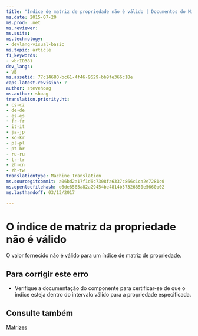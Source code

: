 ```yaml
---
title: "Índice de matriz de propriedade não é válido | Documentos do Microsoft"
ms.date: 2015-07-20
ms.prod: .net
ms.reviewer: 
ms.suite: 
ms.technology:
- devlang-visual-basic
ms.topic: article
f1_keywords:
- vbrID381
dev_langs:
- VB
ms.assetid: 77c14680-bc61-4f46-9529-bb9fe366c18e
caps.latest.revision: 7
author: stevehoag
ms.author: shoag
translation.priority.ht:
- cs-cz
- de-de
- es-es
- fr-fr
- it-it
- ja-jp
- ko-kr
- pl-pl
- pt-br
- ru-ru
- tr-tr
- zh-cn
- zh-tw
translationtype: Machine Translation
ms.sourcegitcommit: a06bd2a17f1d6c7308fa6337c866c1ca2e7281c0
ms.openlocfilehash: d6de8585a82a29454be4814b57326850e5660b02
ms.lasthandoff: 03/13/2017

---
```

# <a name="property-array-index-is-not-valid"></a>O índice de matriz da propriedade não é válido
O valor fornecido não é válido para um índice de matriz de propriedade.  
  
## <a name="to-correct-this-error"></a>Para corrigir este erro  
  
-   Verifique a documentação do componente para certificar-se de que o índice esteja dentro do intervalo válido para a propriedade especificada.  
  
## <a name="see-also"></a>Consulte também  
 [Matrizes](../../../visual-basic/programming-guide/language-features/arrays/index.md)
